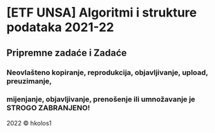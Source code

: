 # [ETF UNSA] Algoritmi i strukture podataka 2021-22
## Pripremne zadaće i Zadaće

### Neovlašteno kopiranje, reprodukcija, objavljivanje, upload, preuzimanje, 
### mijenjanje, objavljivanje, prenošenje ili umnožavanje je STROGO ZABRANJENO!

2022 © hkolos1 
